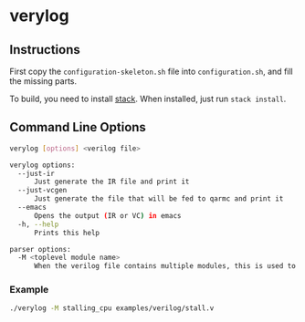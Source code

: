 # verylog

## Instructions

First copy the `configuration-skeleton.sh` file into `configuration.sh`, and
fill the missing parts.

To build, you need to install
[stack](https://docs.haskellstack.org/en/stable/README/#how-to-install). When
installed, just run `stack install`.

## Command Line Options

``` sh
verylog [options] <verilog file>

verylog options:
  --just-ir
      Just generate the IR file and print it
  --just-vcgen
      Just generate the file that will be fed to qarmc and print it
  --emacs
      Opens the output (IR or VC) in emacs
  -h, --help
      Prints this help

parser options:
  -M <toplevel module name>
      When the verilog file contains multiple modules, this is used to denote the toplevel one
```

### Example

```sh
./verylog -M stalling_cpu examples/verilog/stall.v
```
